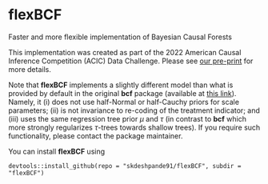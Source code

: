 # flexBCF
Faster and more flexible implementation of Bayesian Causal Forests

This implementation was created as part of the 2022 American Causal Inference Competition (ACIC) Data Challenge.
Please see [our pre-print](https://arxiv.org/abs/2211.02020) for more details.

Note that **flexBCF** implements a slightly different model than what is provided by default in the original **bcf** package (available at [this link](https://github.com/jaredsmurray/bcf)). Namely, it (i) does not use half-Normal or half-Cauchy priors for scale parameters; (ii) is not invariance to re-coding of the treatment indicator; and (iii) uses the same regression tree prior $\mu$ and $\tau$ (in contrast to **bcf** which more strongly regularizes $\tau$-trees towards shallow trees). If you require such functionality, please contact the package maintainer.

You can install **flexBCF** using
```
devtools::install_github(repo = "skdeshpande91/flexBCF", subdir = "flexBCF")
```
